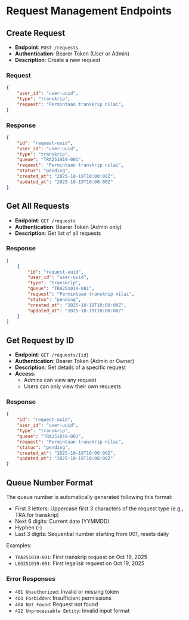# Request Management Endpoints

## Create Request
- **Endpoint**: `POST /requests`
- **Authentication**: Bearer Token (User or Admin)
- **Description**: Create a new request

### Request
```json
{
    "user_id": "user-uuid",
    "type": "transkrip",
    "request": "Permintaan transkrip nilai",
}
```

### Response
```json
{
    "id": "request-uuid",
    "user_id": "user-uuid",
    "type": "transkrip",
    "queue": "TRA251019-001",
    "request": "Permintaan transkrip nilai",
    "status": "pending",
    "created_at": "2025-10-19T10:00:00Z",
    "updated_at": "2025-10-19T10:00:00Z"
}
```

## Get All Requests
- **Endpoint**: `GET /requests`
- **Authentication**: Bearer Token (Admin only)
- **Description**: Get list of all requests

### Response
```json
[
    {
        "id": "request-uuid",
        "user_id": "user-uuid",
        "type": "transkrip",
        "queue": "TRA251019-001",
        "request": "Permintaan transkrip nilai",
        "status": "pending",
        "created_at": "2025-10-19T10:00:00Z",
        "updated_at": "2025-10-19T10:00:00Z"
    }
]
```

## Get Request by ID
- **Endpoint**: `GET /requests/{id}`
- **Authentication**: Bearer Token (Admin or Owner)
- **Description**: Get details of a specific request
- **Access**:
  - Admins can view any request
  - Users can only view their own requests

### Response
```json
{
    "id": "request-uuid",
    "user_id": "user-uuid",
    "type": "transkrip",
    "queue": "TRA251019-001",
    "request": "Permintaan transkrip nilai",
    "status": "pending",
    "created_at": "2025-10-19T10:00:00Z",
    "updated_at": "2025-10-19T10:00:00Z"
}
```

## Queue Number Format
The queue number is automatically generated following this format:
- First 3 letters: Uppercase first 3 characters of the request type (e.g., TRA for transkrip)
- Next 6 digits: Current date (YYMMDD)
- Hyphen (-)
- Last 3 digits: Sequential number starting from 001, resets daily

Examples:
- `TRA251019-001`: First transkrip request on Oct 19, 2025
- `LEG251019-001`: First legalisir request on Oct 19, 2025

### Error Responses
- `401 Unauthorized`: Invalid or missing token
- `403 Forbidden`: Insufficient permissions
- `404 Not Found`: Request not found
- `422 Unprocessable Entity`: Invalid input format